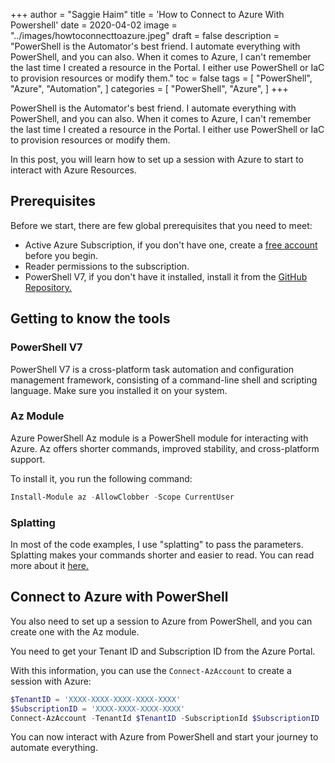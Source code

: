 +++
author = "Saggie Haim"
title = 'How to Connect to Azure With Powershell'
date = 2020-04-02
image = "../images/howtoconnecttoazure.jpeg"
draft = false
description = "PowerShell is the Automator's best friend. I automate everything with PowerShell, and you can also. When it comes to Azure, I can't remember the last time I created a resource in the Portal. I either use PowerShell or IaC to provision resources or modify them."
toc = false
tags = [ 
    "PowerShell",
    "Azure",
    "Automation",
]
categories = [
    "PowerShell",
    "Azure",
]
+++

PowerShell is the Automator's best friend.
I automate everything with PowerShell, and you can also.
When it comes to Azure, I can't remember the last time I created a resource in the Portal.
I either use PowerShell or IaC to provision resources or modify them.

In this post, you will learn how to set up a session with Azure to start to interact with Azure Resources.

## Prerequisites

Before we start, there are few global prerequisites that you need to meet:

+ Active Azure Subscription, if you don't have one, create a [free account](https://azure.microsoft.com/free/?WT.mc_id=A261C142F) before you begin.
+ Reader permissions to the subscription.
+ PowerShell V7, if you don't have it installed, install it from the [GitHub Repository.](https://github.com/PowerShell/PowerShell)

## Getting to know the tools

### PowerShell V7

PowerShell V7 is a cross-platform task automation and configuration management framework, consisting of a command-line shell and scripting language.
Make sure you installed it on your system.

### Az Module

Azure PowerShell Az module is a PowerShell module for interacting with Azure.
Az offers shorter commands, improved stability, and cross-platform support.

To install it, you run the following command:

```PowerShell
Install-Module az -AllowClobber -Scope CurrentUser
```

### Splatting

In most of the code examples, I use "splatting" to pass the parameters.
Splatting makes your commands shorter and easier to read.
You can read more about it [here.](https://docs.microsoft.com/en-us/powershell/module/microsoft.powershell.core/about/about_splatting?view=powershell-7)

## Connect to Azure with PowerShell

You also need to set up a session to Azure from PowerShell, and you can create one with the Az module.

You need to get your Tenant ID and Subscription ID from the Azure Portal.

With this information, you can use the `Connect-AzAccount` to create a session with Azure:

```PowerShell
$TenantID = 'XXXX-XXXX-XXXX-XXXX-XXXX'
$SubscriptionID = 'XXXX-XXXX-XXXX-XXXX'
Connect-AzAccount -TenantId $TenantID -SubscriptionId $SubscriptionID
```

You can now interact with Azure from PowerShell and start your journey to automate everything.
